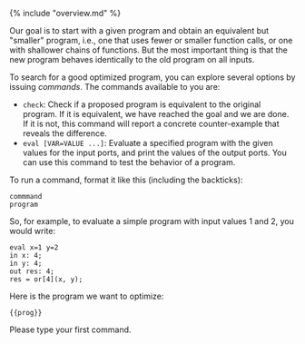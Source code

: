 {% include "overview.md" %}

Our goal is to start with a given program and obtain an equivalent but
"smaller" program, i.e., one that uses fewer or smaller function calls, or one
with shallower chains of functions. But the most important thing is that the
new program behaves identically to the old program on all inputs.

To search for a good optimized program, you can explore several options by
issuing *commands*. The commands available to you are:

* `check`: Check if a proposed program is equivalent to the original program.
  If it is equivalent, we have reached the goal and we are done. If it is not,
  this command will report a concrete counter-example that reveals the
  difference.
* `eval [VAR=VALUE ...]`: Evaluate a specified program with the given values
  for the input ports, and print the values of the output ports. You can use
  this command to test the behavior of a program.

To run a command, format it like this (including the backticks):

```
commmand
program
```

So, for example, to evaluate a simple program with input values 1 and 2, you
would write:

```
eval x=1 y=2
in x: 4;
in y: 4;
out res: 4;
res = or[4](x, y);
```

Here is the program we want to optimize:

```
{{prog}}
```

Please type your first command.

